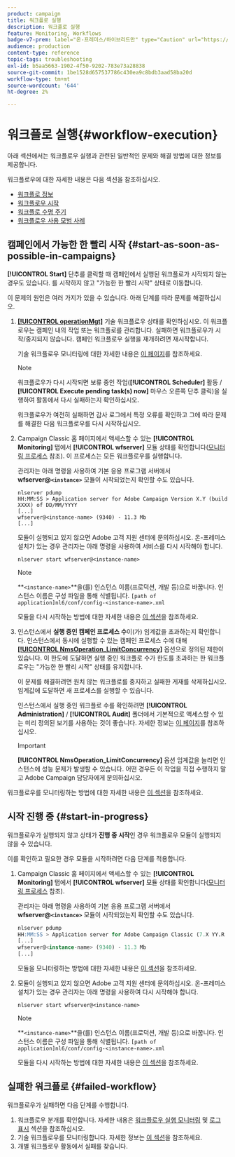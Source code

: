 ```yaml
---
product: campaign
title: 워크플로 실행
description: 워크플로 실행
feature: Monitoring, Workflows
badge-v7-prem: label="온-프레미스/하이브리드만" type="Caution" url="https://experienceleague.adobe.com/docs/campaign-classic/using/installing-campaign-classic/architecture-and-hosting-models/hosting-models-lp/hosting-models.html?lang=ko" tooltip="온-프레미스 및 하이브리드 배포에만 적용"
audience: production
content-type: reference
topic-tags: troubleshooting
exl-id: b5aa5663-1902-4f50-9202-783e73a28838
source-git-commit: 1be1528d657537786c430ea9c8bdb3aad58ba20d
workflow-type: tm+mt
source-wordcount: '644'
ht-degree: 2%

---
```


# 워크플로 실행{#workflow-execution}



아래 섹션에서는 워크플로우 실행과 관련된 일반적인 문제와 해결 방법에 대한 정보를 제공합니다.

워크플로우에 대한 자세한 내용은 다음 섹션을 참조하십시오.

* [워크플로 정보](../../workflow/using/about-workflows.md)
* [워크플로우 시작](../../workflow/using/starting-a-workflow.md)
* [워크플로 수명 주기](../../workflow/using/workflow-life-cycle.md)
* [워크플로우 사용 모범 사례](../../workflow/using/workflow-best-practices.md)

## 캠페인에서 가능한 한 빨리 시작 {#start-as-soon-as-possible-in-campaigns}

**[!UICONTROL Start]** 단추를 클릭할 때 캠페인에서 실행된 워크플로가 시작되지 않는 경우도 있습니다. 를 시작하지 않고 &quot;가능한 한 빨리 시작&quot; 상태로 이동합니다.

이 문제의 원인은 여러 가지가 있을 수 있습니다. 아래 단계를 따라 문제를 해결하십시오.

1. [**[!UICONTROL operationMgt]**](../../workflow/using/about-technical-workflows.md) 기술 워크플로우 상태를 확인하십시오. 이 워크플로우는 캠페인 내의 작업 또는 워크플로를 관리합니다. 실패하면 워크플로우가 시작/중지되지 않습니다. 캠페인 워크플로우 실행을 재개하려면 재시작합니다.

   기술 워크플로우 모니터링에 대한 자세한 내용은 [이 페이지](../../workflow/using/monitoring-technical-workflows.md)를 참조하세요.

   >[!NOTE]
   >
   >워크플로우가 다시 시작되면 보류 중인 작업(**[!UICONTROL Scheduler]** 활동 / **[!UICONTROL Execute pending task(s) now]** 마우스 오른쪽 단추 클릭)을 실행하여 활동에서 다시 실패하는지 확인하십시오.

   워크플로우가 여전히 실패하면 감사 로그에서 특정 오류를 확인하고 그에 따라 문제를 해결한 다음 워크플로우를 다시 시작하십시오.

1. Campaign Classic 홈 페이지에서 액세스할 수 있는 **[!UICONTROL Monitoring]** 탭에서 **[!UICONTROL wfserver]** 모듈 상태를 확인합니다([모니터링 프로세스](../../production/using/monitoring-processes.md) 참조). 이 프로세스는 모든 워크플로우를 실행합니다.

   관리자는 아래 명령을 사용하여 기본 응용 프로그램 서버에서 **wfserver@`<instance>`** 모듈이 시작되었는지 확인할 수도 있습니다.

   ```
   nlserver pdump
   HH:MM:SS > Application server for Adobe Campaign Version X.Y (build XXXX) of DD/MM/YYYY
   [...]
   wfserver@<instance-name> (9340) - 11.3 Mb
   [...]
   ```

   모듈이 실행되고 있지 않으면 Adobe 고객 지원 센터에 문의하십시오. 온-프레미스 설치가 있는 경우 관리자는 아래 명령을 사용하여 서비스를 다시 시작해야 합니다.

   ```
   nlserver start wfserver@<instance-name>
   ```

   >[!NOTE]
   >
   >**`<instance-name>`**을(를) 인스턴스 이름(프로덕션, 개발 등)으로 바꿉니다. 인스턴스 이름은 구성 파일을 통해 식별됩니다.
   >`[path of application]nl6/conf/config-<instance-name>.xml`

   모듈을 다시 시작하는 방법에 대한 자세한 내용은 [이 섹션](../../production/using/usual-commands.md#module-launch-commands)을 참조하세요.

1. 인스턴스에서 **실행 중인 캠페인 프로세스 수**&#x200B;이(가) 임계값을 초과하는지 확인합니다. 인스턴스에서 동시에 실행할 수 있는 캠페인 프로세스 수에 대해 [**[!UICONTROL NmsOperation_LimitConcurrency]**](../../installation/using/configuring-campaign-options.md#campaign-e-workflow-management) 옵션으로 정의된 제한이 있습니다. 이 한도에 도달하면 실행 중인 워크플로 수가 한도를 초과하는 한 워크플로우는 &quot;가능한 한 빨리 시작&quot; 상태를 유지합니다.

   이 문제를 해결하려면 원치 않는 워크플로를 중지하고 실패한 게재를 삭제하십시오. 임계값에 도달하면 새 프로세스를 실행할 수 있습니다.

   인스턴스에서 실행 중인 워크플로 수를 확인하려면 **[!UICONTROL Administration]** / **[!UICONTROL Audit]** 폴더에서 기본적으로 액세스할 수 있는 미리 정의된 보기를 사용하는 것이 좋습니다. 자세한 정보는 [이 페이지](../../workflow/using/monitoring-workflow-execution.md#filtering-workflows-status)를 참조하십시오.

   >[!IMPORTANT]
   >
   >**[!UICONTROL NmsOperation_LimitConcurrency]** 옵션 임계값을 늘리면 인스턴스에 성능 문제가 발생할 수 있습니다. 어떤 경우든 이 작업을 직접 수행하지 말고 Adobe Campaign 담당자에게 문의하십시오.

워크플로우를 모니터링하는 방법에 대한 자세한 내용은 [이 섹션](../../workflow/using/monitoring-workflow-execution.md)을 참조하세요.

## 시작 진행 중 {#start-in-progress}

워크플로우가 실행되지 않고 상태가 **진행 중 시작**&#x200B;인 경우 워크플로우 모듈이 실행되지 않을 수 있습니다.

이를 확인하고 필요한 경우 모듈을 시작하려면 다음 단계를 적용합니다.

1. Campaign Classic 홈 페이지에서 액세스할 수 있는 **[!UICONTROL Monitoring]** 탭에서 **[!UICONTROL wfserver]** 모듈 상태를 확인합니다([모니터링 프로세스](../../production/using/monitoring-processes.md) 참조).

   관리자는 아래 명령을 사용하여 기본 응용 프로그램 서버에서 **wfserver@`<instance>`** 모듈이 시작되었는지 확인할 수도 있습니다.

   ```sql
   nlserver pdump
   HH:MM:SS > Application server for Adobe Campaign Classic (7.X YY.R build XXX@SHA1) of DD/MM/YYYY
   [...]
   wfserver@<instance-name> (9340) - 11.3 Mb
   [...]
   ```

   모듈을 모니터링하는 방법에 대한 자세한 내용은 [이 섹션](../../production/using/usual-commands.md#monitoring-commands-)을 참조하세요.

1. 모듈이 실행되고 있지 않으면 Adobe 고객 지원 센터에 문의하십시오. 온-프레미스 설치가 있는 경우 관리자는 아래 명령을 사용하여 다시 시작해야 합니다.

   ```
   nlserver start wfserver@<instance-name>
   ```

   >[!NOTE]
   >
   >**`<instance-name>`**을(를) 인스턴스 이름(프로덕션, 개발 등)으로 바꿉니다. 인스턴스 이름은 구성 파일을 통해 식별됩니다.
   >`[path of application]nl6/conf/config-<instance-name>.xml`

   모듈을 다시 시작하는 방법에 대한 자세한 내용은 [이 섹션](../../production/using/usual-commands.md#module-launch-commands)을 참조하세요.

## 실패한 워크플로 {#failed-workflow}

워크플로우가 실패하면 다음 단계를 수행합니다.

1. 워크플로우 분개를 확인합니다. 자세한 내용은 [워크플로우 실행 모니터링](../../workflow/using/monitoring-workflow-execution.md) 및 [로그 표시](../../workflow/using/monitoring-workflow-execution.md#displaying-logs) 섹션을 참조하십시오.
1. 기술 워크플로우를 모니터링합니다. 자세한 정보는 [이 섹션](../../workflow/using/monitoring-technical-workflows.md)을 참조하세요.
1. 개별 워크플로우 활동에서 실패를 찾습니다.
